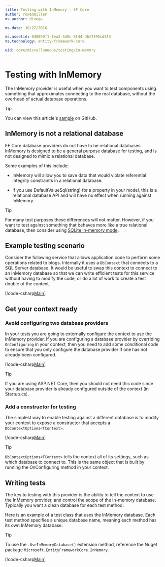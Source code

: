 ```yaml
---
title: Testing with InMemory - EF Core
author: rowanmiller
ms.author: divega

ms.date: 10/27/2016

ms.assetid: 0d0590f1-1ea3-4d5c-8f44-db17395cd3f3
ms.technology: entity-framework-core

uid: core/miscellaneous/testing/in-memory
---
```


# Testing with InMemory

The InMemory provider is useful when you want to test components using something that approximates connecting to the real database, without the overhead of actual database operations.

> [!TIP]  
> You can view this article's [sample](https://github.com/aspnet/EntityFramework.Docs/tree/master/samples/core/Miscellaneous/Testing) on GitHub.

## InMemory is not a relational database

EF Core database providers do not have to be relational databases. InMemory is designed to be a general purpose database for testing, and is not designed to mimic a relational database.

Some examples of this include:
* InMemory will allow you to save data that would violate referential integrity constraints in a relational database.

* If you use DefaultValueSql(string) for a property in your model, this is a relational database API and will have no effect when running against InMemory.

> [!TIP]  
> For many test purposes these differences will not matter. However, if you want to test against something that behaves more like a true relational database, then consider using [SQLite in-memory mode](sqlite.md).

## Example testing scenario

Consider the following service that allows application code to perform some operations related to blogs. Internally it uses a `DbContext` that connects to a SQL Server database. It would be useful to swap this context to connect to an InMemory database so that we can write efficient tests for this service without having to modify the code, or do a lot of work to create a test double of the context.

[!code-csharp[Main](../../../../samples/core/Miscellaneous/Testing/BusinessLogic/BlogService.cs)]

## Get your context ready

### Avoid configuring two database providers

In your tests you are going to externally configure the context to use the InMemory provider. If you are configuring a database provider by overriding `OnConfiguring` in your context, then you need to add some conditional code to ensure that you only configure the database provider if one has not already been configured.

[!code-csharp[Main](../../../../samples/core/Miscellaneous/Testing/BusinessLogic/BloggingContext.cs#OnConfiguring)]

> [!TIP]  
> If you are using ASP.NET Core, then you should not need this code since your database provider is already configured outside of the context (in Startup.cs).

### Add a constructor for testing

The simplest way to enable testing against a different database is to modify your context to expose a constructor that accepts a `DbContextOptions<TContext>`.

[!code-csharp[Main](../../../../samples/core/Miscellaneous/Testing/BusinessLogic/BloggingContext.cs#Constructors)]

> [!TIP]  
> `DbContextOptions<TContext>` tells the context all of its settings, such as which database to connect to. This is the same object that is built by running the OnConfiguring method in your context.

## Writing tests

The key to testing with this provider is the ability to tell the context to use the InMemory provider, and control the scope of the in-memory database. Typically you want a clean database for each test method.

Here is an example of a test class that uses the InMemory database. Each test method specifies a unique database name, meaning each method has its own InMemory database.

>[!TIP]
> To use the `.UseInMemoryDatabase()` extension method, reference the Nuget package `Microsoft.EntityFrameworkCore.InMemory`.

[!code-csharp[Main](../../../../samples/core/Miscellaneous/Testing/TestProject/InMemory/BlogServiceTests.cs)]
